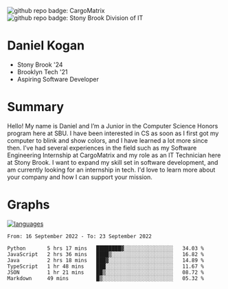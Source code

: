 ![github repo badge: CargoMatrix](https://img.shields.io/badge/CargoMatrix--181717?color=blue)
![github repo badge: Stony Brook Division of IT](https://img.shields.io/badge/Stony%20Brook%20Division%20of%20IT--181717?color=red)
# Daniel Kogan

- Stony Brook '24
- Brooklyn Tech '21
- Aspiring Software Developer

# Summary

Hello! My name is Daniel and I’m a Junior in the Computer Science Honors program here at SBU. I have been interested in CS as soon as I first got my computer to blink and show colors, and I have learned a lot more since then. I’ve had several experiences in the field such as my Software Engineering Internship at CargoMatrix and my role as an IT Technician here at Stony Brook. I want to expand my skill set in software development, and am currently looking for an internship in tech. I'd love to learn more about your company and how I can support your mission.

# Graphs

<div style="width: 100%">

[![languages](https://github-readme-stats.vercel.app/api/top-langs/?username=daminals&langs_count=8&hide=html&layout=compact)](https://github-readme-stats.vercel.app/api/top-langs/?username=daminals&langs_count=8&hide=html&layout=compact)
</div>

<!--START_SECTION:waka-->

```text
From: 16 September 2022 - To: 23 September 2022

Python       5 hrs 17 mins   ████████▓░░░░░░░░░░░░░░░░   34.03 %
JavaScript   2 hrs 36 mins   ████▒░░░░░░░░░░░░░░░░░░░░   16.82 %
Java         2 hrs 18 mins   ███▓░░░░░░░░░░░░░░░░░░░░░   14.89 %
TypeScript   1 hr 48 mins    ███░░░░░░░░░░░░░░░░░░░░░░   11.67 %
JSON         1 hr 21 mins    ██▒░░░░░░░░░░░░░░░░░░░░░░   08.72 %
Markdown     49 mins         █▒░░░░░░░░░░░░░░░░░░░░░░░   05.32 %
```

<!--END_SECTION:waka-->
